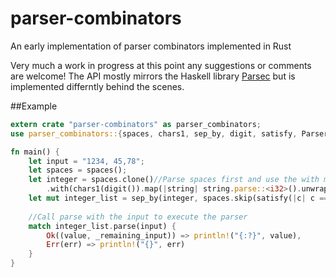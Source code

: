# parser-combinators
An early implementation of parser combinators implemented in Rust

Very much a work in progress at this point any suggestions or comments are welcome!
The API mostly mirrors the Haskell library [Parsec](https://hackage.haskell.org/package/parsec) but is implemented differntly behind the scenes.

##Example
```rust
extern crate "parser-combinators" as parser_combinators;
use parser_combinators::{spaces, chars1, sep_by, digit, satisfy, Parser, ParserExt};

fn main() {
    let input = "1234, 45,78";
    let spaces = spaces();
    let integer = spaces.clone()//Parse spaces first and use the with method to only keep the result of the next parser
        .with(chars1(digit()).map(|string| string.parse::<i32>().unwrap()));//parse a string of digits into an i32
    let mut integer_list = sep_by(integer, spaces.skip(satisfy(|c| c == ',')));//Parse integers separated by commas, skipping whitespace
    
    //Call parse with the input to execute the parser
    match integer_list.parse(input) {
        Ok((value, _remaining_input)) => println!("{:?}", value),
        Err(err) => println!("{}", err)
    }
}

```
